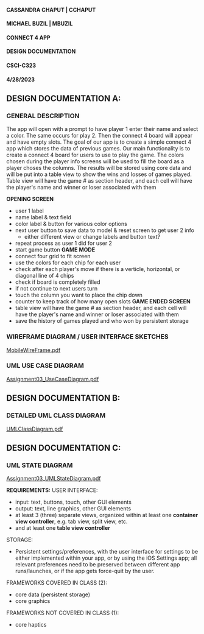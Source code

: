 #### CASSANDRA CHAPUT | CCHAPUT ####
#### MICHAEL BUZIL | MBUZIL ####
#### CONNECT 4 APP ####
#### DESIGN DOCUMENTATION ####
#### CSCI-C323 ####
#### 4/28/2023 ####

## DESIGN DOCUMENTATION A: ##
### GENERAL DESCRIPTION ###
The app will open with a prompt to have player 1 enter their name and select a color. The same occurs for play 2. Then the connect 4 board will appear and have empty slots. The goal of our app is to create a simple connect 4 app which stores the data of previous games. Our main functionality is to create a connect 4 board for users to use to play the game. The colors chosen during the player info screens will be used to fill the board as a player choses the columns. The results will be stored using core data and will be put into a table view to show the wins and losses of games played. Table view will have the game # as section header, and each cell will have the player's name and winner or loser associated with them

**OPENING SCREEN**
- user 1 label
- name label & text field
- color label & button for various color options
- next user button to save data to model & reset screen to get user 2 info
    - either different view or change labels and button text?
- repeat process as user 1 did for user 2
- start game button
**GAME MODE**
- connect four grid to fit screen 
- use the colors for each chip for each user
- check after each player's move if there is a verticle, horizontal, or diagonal line of 4 chips
- check if board is completely filled
- if not continue to next users turn
- touch the column you want to place the chip down
- counter to keep track of how many open slots
**GAME ENDED SCREEN**
- table view will have the game # as section header, and each cell will have the player's name and winner or loser associated with them
- save the history of games played and who won by persistent storage

### WIREFRAME DIAGRAM / USER INTERFACE SKETCHES ###
[MobileWireFrame.pdf](https://github.iu.edu/C323-Spring2023/Azure/blob/a999ab461a46afc671381543b556b4ad7c901b15/finalproject/wireframe%20copy.jpeg)

### UML USE CASE DIAGRAM ###
[Assignment03_UseCaseDiagram.pdf](https://github.iu.edu/C323-Spring2023/Azure/blob/a999ab461a46afc671381543b556b4ad7c901b15/finalproject/Assignment03_UseCaseDiagram.pdf)


## DESIGN DOCUMENTATION B: ##
### DETAILED UML CLASS DIAGRAM ###
[UMLClassDiagram.pdf](https://github.iu.edu/C323-Spring2023/Azure/blob/a999ab461a46afc671381543b556b4ad7c901b15/finalproject/UMLClassDiagram.pdf)


## DESIGN DOCUMENTATION C: ##
### UML STATE DIAGRAM ###
[Assignment03_UMLStateDiagram.pdf](https://github.iu.edu/C323-Spring2023/Azure/blob/a999ab461a46afc671381543b556b4ad7c901b15/finalproject/Assignment03_UMLStateDiagram.pdf)

**REQUIREMENTS:**
USER INTERFACE:
- input: text, buttons, touch, other GUI elements
- output: text, line graphics, other GUI elements
- at least 3 (three) separate views, organized within at least one **container view controller**, e.g. tab view, split view, etc.
- and at least one **table view controller**

STORAGE:
- Persistent settings/preferences, with the user interface for settings to be either implemented within your app, or by using the iOS Settings app; all relevant preferences need to be preserved between different app runs/launches, or if the app gets force-quit by the user.

FRAMEWORKS COVERED IN CLASS (2):
- core data (persistent storage)
- core graphics

FRAMEWORKS NOT COVERED IN CLASS (1):
- core haptics
